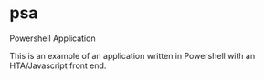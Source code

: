 # psa
Powershell Application

This is an example of an application written in Powershell with an HTA/Javascript front end. 
